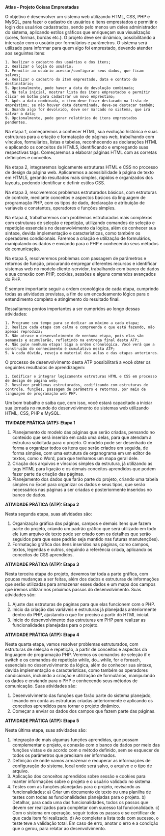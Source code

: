 <strong>Atlas - Projeto Coisas Emprestadas</strong>

<p>O objetivo é desenvolver um sistema web utilizando HTML, CSS, PHP e MySQL, para fazer o cadastro de usuários e itens emprestados e permitir o login dos usuários cadastrados, sendo pelo menos um deles administrador do sistema, aplicando estilos gráficos que enriqueçam sua visualização (cores, formas, bordas etc.). O projeto deve ser dinâmico, possibilitando a interação com o usuário por formulários e parâmetros.
O sistema será utilizado para informar para quem algo foi emprestado, devendo atender aos seguintes itens:</p>

    1. Realizar o cadastro dos usuários e dos itens;
    2. Realizar o login do usuário;
    3. Permitir ao usuário acessar/configurar seus dados, que ficam salvos;
    4. Realizar o cadastro do item emprestado, data e contato do destinatário;
    5. Opcionalmente, pode haver a data de devolução combinada;
    6. Na tela inicial, mostrar lista dos itens emprestados e permitir clicar em botão para cadastrar um novo empréstimo;
    7. Após a data combinada, o item deve ficar destacado na lista de empréstimo; se não houver data determinada, deve-se destacar também;
    8. Quando algo for devolvido, deve ser marcado no sistema, que irá salvar a data;
    9. Opcionalmente, pode gerar relatórios de itens emprestados pendentes.

<p>Na etapa 1, começaremos a conhecer HTML, sua evolução histórica e suas estruturas para a criação e formatação de páginas web, trabalhando com vínculos, formulários, listas e tabelas, reconhecendo as declarações HTML e aplicando os conceitos de HTML5, identificando e empregando suas respectivas tags. Começaremos a elaborar páginas HTML com as corretas definições e conceitos.</p>
<p>Na etapa 2, integraremos logicamente estruturas HTML e CSS no processo de design da página web. Aplicaremos a acessibilidade à página de texto em HTML5, gerando resultados mais simples, rápidos e organizados dos layouts, podendo identificar e definir estilos CSS.</p>
<p>Na etapa 3, resolveremos problemas estruturados básicos, com estruturas de controle, mediante conceitos e aspectos básicos da linguagem de programação PHP, com os tipos de dado, declaração e atribuição de variáveis e constantes, operadores e funções simples.</p>
<p>Na etapa 4, trabalharemos com problemas estruturados mais complexos com estruturas de seleção e repetição, utilizando comandos de seleção e repetição essenciais no desenvolvimento da lógica, além de conhecer sua sintaxe, devida implementação e características, como também os operadores condicionais. Faremos a criação e utilização de formulários, manipulando os dados e enviando para o PHP e conhecendo seus métodos de comunicação.</p>
<p>Na etapa 5, resolveremos problemas com passagem de parâmetros e retornos de função, procurando empregar diferentes recursos e identificar sistemas web no modelo cliente-servidor, trabalhando com banco de dados e sua conexão com PHP, cookies, sessões e alguns comandos avançados do PHP.</p>
<p>É sempre importante seguir a ordem cronológica de cada etapa, cumprindo todas as atividades previstas, a fim de um encadeamento lógico para o entendimento completo e atingimento do resultado final.</p>
<p>Ressaltamos pontos importantes a ser cumpridos ao longo dessas atividades:</p>

    1. Programe seu tempo para se dedicar ao máximo a cada etapa;
    2. Realize cada etapa com calma e compreenda o que está fazendo, não apenas reproduza;
    3. Não atrase o desenvolvimento de nenhuma etapa, pois elas são semanais e acumularão, refletindo na entrega final desta ATP;
    4. Não pule nenhuma etapa! Siga a ordem cronológica. Você verá que a construção do conhecimento é cumulativa nesta ATP;
    5. A cada dúvida, reveja o material das aulas e das etapas anteriores.

 <p>O processo de desenvolvimento desta ATP possibilitará a você obter os seguintes resultados de aprendizagem:</p>

    1. Codificar e integrar logicamente estruturas HTML e CSS em processo de design de página web;
    2. Resolver problemas estruturados, codificando com estruturas de controle, funções, passagem de parâmetro e retornos, por meio de linguagem de programação web PHP.

<p>Um bom trabalho e saiba que, com isso, você estará capacitado a iniciar sua jornada no mundo do desenvolvimento de sistemas web utilizando HTML, CSS, PHP e MySQL.</p>

<strong>TIVIDADE PRÁTICA (ATP): Etapa 1</strong>

1. Planejamento do modelo das páginas que serão criadas, pensando no conteúdo que será inserido em cada uma delas, para que atendam à estrutura solicitada para o projeto. O modelo pode ser desenhado de forma a organizar todos os itens que serão criados em seguida, de forma simples, com uma estrutura de organograma em um editor de textos, como o Word, para que tenhamos um mapa geral dele.
2. Criação dos arquivos e vínculos simples da estrutura, já utilizando as tags HTML para ligação e os demais conceitos aprendidos que podem fazer parte da criação das páginas.
3. Planejamento dos dados que farão parte do projeto, criando uma tabela simples no Excel para organizar os dados e seus tipos, que serão necessários nas páginas a ser criadas e posteriormente inseridos no banco de dados.

<strong>ATIVIDADE PRÁTICA (ATP): Etapa 2</strong>
<p>Nesta segunda etapa, suas atividades são:</p>

1. Organização gráfica das páginas, campos e demais itens que fazem parte do projeto, criando um padrão gráfico que será utilizado em todo ele (um arquivo de texto pode ser criado com os detalhes que serão seguidos para que esse padrão seja mantido nas futuras manutenções).
2. Formatação gráfica dos itens inseridos nas páginas, como campos, textos, legendas e outros, seguindo a referência criada, aplicando os conceitos de CSS aprendidos.

<strong>ATIVIDADE PRÁTICA (ATP): Etapa 3</strong>
<p>Nesta terceira etapa do projeto, devemos ter toda a parte gráfica, com poucas mudanças a ser feitas, além dos dados e estruturas de informações que serão utilizadas para armazenar esses dados e um mapa dos campos que iremos utilizar nos próximos passos do desenvolvimento.
Suas atividades são:</p>

1. Ajuste das estruturas de páginas para que elas funcionem com o PHP.
2. Início da criação das variáveis e estruturas já planejadas anteriormente dentro do PHP, ajustando o que for preciso a partir do HTML inicial.
3. Início do desenvolvimento das estruturas em PHP para realizar as funcionalidades planejadas para o projeto.

<strong>ATIVIDADE PRÁTICA (ATP): Etapa 4</strong>
<p>Nesta quarta etapa, vamos resolver problemas estruturados, com estruturas de seleção e repetição, a partir de conceitos e aspectos da linguagem de programação PHP. Veremos os comandos de seleção if e switch e os comandos de repetição while, do...while, for e foreach, essenciais no desenvolvimento da lógica, além de conhecer sua sintaxe, devida implementação e características, como também os operadores condicionais, incluindo a criação e utilização de formulários, manipulando os dados e enviando para o PHP e conhecendo seus métodos de comunicação.
Suas atividades são:</p>

1. Desenvolvimento das funções que farão parte do sistema planejado, levando em conta as estruturas criadas anteriormente e aplicando os conceitos aprendidos para tornar o projeto dinâmico.
2. Começar a enviar os dados dos campos que fazem parte das páginas.

<strong>ATIVIDADE PRÁTICA (ATP): Etapa 5</strong>
<p>Nesta última etapa, suas atividades são:</p>

1. Integração de mais algumas funções aprendidas, que possam complementar o projeto, e conexão com o banco de dados por meio das funções vistas e de acordo com o método definido, sem se esquecer de todos os parâmetros que precisam ser informados.
2. Definição de onde vamos armazenar e recuperar as informações de configuração do sistema, local onde será salvo, o arquivo e o tipo de arquivo.
3. Aplicação dos conceitos aprendidos sobre sessão e cookies para manter informações sobre o projeto e o usuário validado no sistema.
4. Testes com as funções planejadas para o projeto, revisando as funcionalidades:
    a) Criar um documento de texto ou uma planilha de testes com todas as funcionalidades planejadas para o projeto.
    b) Detalhar, para cada uma das funcionalidades, todos os passos que devem ser realizados para completar com sucesso tal funcionalidade.
    c) Com o sistema em operação, seguir todos os passos e se certificar de que cada item foi realizado.
    d) Ao completar a lista toda com sucesso, o teste teve a validação total. Em caso de erro, anotar o erro e a condição que o gerou, para relatar ao desenvolvimento.